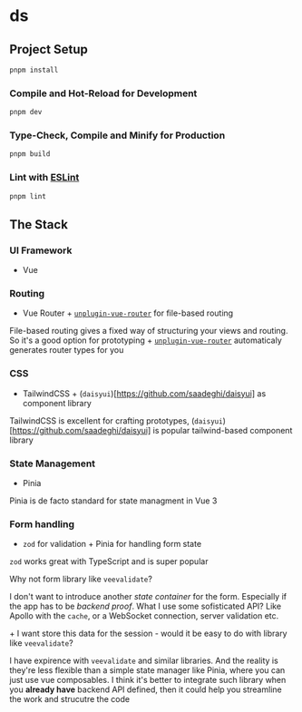 # ds

## Project Setup

```sh
pnpm install
```

### Compile and Hot-Reload for Development

```sh
pnpm dev
```

### Type-Check, Compile and Minify for Production

```sh
pnpm build
```

### Lint with [ESLint](https://eslint.org/)

```sh
pnpm lint
```

## The Stack

### UI Framework

- Vue

### Routing

- Vue Router + [`unplugin-vue-router`](https://github.com/posva/unplugin-vue-router) for file-based routing

File-based routing gives a fixed way of structuring your views and routing.
So it's a good option for prototyping + [`unplugin-vue-router`](https://github.com/posva/unplugin-vue-router) automaticaly generates router types for you

### CSS

- TailwindCSS + (`daisyui`)[https://github.com/saadeghi/daisyui] as component library

TailwindCSS is excellent for crafting prototypes, (`daisyui`)[https://github.com/saadeghi/daisyui] is popular tailwind-based component library

### State Management

- Pinia

Pinia is de facto standard for state managment in Vue 3

### Form handling

- `zod` for validation + Pinia for handling form state

`zod` works great with TypeScript and is super popular

Why not form library like `veevalidate`?

I don't want to introduce another _state container_ for the form.
Especially if the app has to be _backend proof_. What I use some sofisticated API?
Like Apollo with the `cache`, or a WebSocket connection, server validation etc.

\+ I want store this data for the session - would it be easy to do with library like `veevalidate`?

I have expirence with `veevalidate` and similar libraries.
And the reality is they're less flexible than a simple state manager like Pinia,
where you can just use vue composables.
I think it's better to integrate such library when you **already have** backend API defined,
then it could help you streamline the work and strucutre the code
